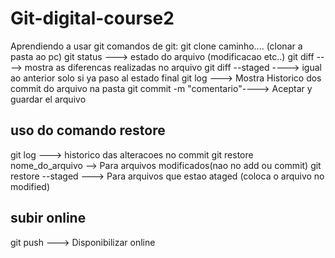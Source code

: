 # Git-digital-course2
Aprendiendo a usar git 
comandos de git:
git clone caminho.... (clonar a pasta ao pc)
git status ---> estado do arquivo (modificacao etc..)
git diff ----> mostra as diferencas realizadas no arquivo
git diff --staged ----> igual ao anterior solo si ya paso al estado final
git log ---> Mostra Historico dos commit do arquivo na pasta
git commit -m "comentario"----> Aceptar y guardar el arquivo
## uso do comando restore
git log ---> historico das alteracoes no commit
git restore nome_do_arquivo --> Para arquivos modificados(nao no add ou commit)
git restore --staged ---> Para arquivos que estao ataged (coloca o arquivo no modified)


## subir online
git push ---> Disponibilizar online


